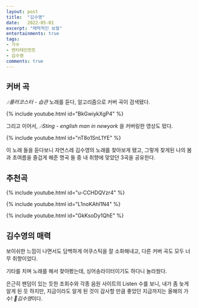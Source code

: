```yaml
---
layout: post
title:  "김수영"
date:   2022-05-01
excerpt: "매력적인 보컬"
entertainments: true
tags:
- 가수
- 엔터테인먼트
- 김수영
comments: true
---
```


## 커버 곡

*🎶롤러코스터 - 습관* 노래를 듣다, 알고리즘으로 커버 곡이 검색됐다.

{% include youtube.html id="BkGwiykXgP4" %}

그리고 이어서, *🎶Sting - english man in newyork* 을 커버링한 영상도 떴다.

{% include youtube.html id="nT8o1SnL1YE" %}

이 노래 들을 듣다보니 자연스레 김수영의 노래를 찾아보게 됐고, 그렇게 찾게된 나의 봄과 초여름을 즐겁게 해준 명곡 들 중 내 취향에 맞았던 3곡을 공유한다.

## 추천곡

{% include youtube.html id="u-CCHDQVzr4" %}

{% include youtube.html id="L1noKAhl1N4" %}

{% include youtube.html id="GkKsoDy1QhE" %}

## 김수영의 매력

보이쉬한 느낌이 나면서도 담백하게 어쿠스틱을 잘 소화해내고, 다른 커버 곡도 모두 너무 취향이었다.

기타를 치며 노래를 해서 찾아봤는데, 싱어송라이터이기도 하다니 놀라웠다.

은근히 팬덤이 있는 듯한 조회수와 각종 음원 사이트의 Listen 수를 보니, 내가 좀 늦게 알게 된 듯 하지만, 지금이라도 알게 된 것이 감사할 만큼 좋았던 지금까지는 올해의 가수! *🎤김수영*이다.